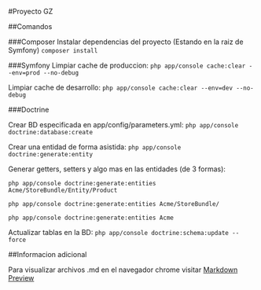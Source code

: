 #Proyecto GZ

##Comandos

###Composer
Instalar dependencias del proyecto (Estando en la raiz de Symfony)
`composer install`

###Symfony
Limpiar cache de produccion:
`php app/console cache:clear --env=prod --no-debug`

Limpiar cache de desarrollo:
`php app/console cache:clear --env=dev --no-debug`

###Doctrine

Crear BD especificada en app/config/parameters.yml:
`php app/console doctrine:database:create`

Crear una entidad de forma asistida:
`php app/console doctrine:generate:entity`

Generar getters, setters y algo mas en las entidades (de 3 formas):

`php app/console doctrine:generate:entities Acme/StoreBundle/Entity/Product`

`php app/console doctrine:generate:entities Acme/StoreBundle/`

`php app/console doctrine:generate:entities Acme`

Actualizar tablas en la BD:
`php app/console doctrine:schema:update --force`

##Informacion adicional

Para visualizar archivos .md en el navegador chrome visitar [Markdown Preview](https://chrome.google.com/webstore/detail/markdown-preview/jmchmkecamhbiokiopfpnfgbidieafmd)
